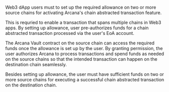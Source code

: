 Web3 dApp users must to set up the required allowance on two or more source chains for activating Arcana's chain abstracted transaction feature.

This is requried to enable a transaction that spans multiple chains in Web3 apps. By setting up allowance, user pre-authorizes funds for a chain abstracted transaction processed via the user's EoA account.

The Arcana Vault contract on the source chain can access the required funds once the allowance is set up by the user. By granting permission, the user authorizes Arcana to process transactions and spend funds as needed on the source chains so that the intended transaction can happen on the destination chain seamlessly.

Besides setting up allowance, the user must have sufficient funds on two or more source chains for executing a successful chain abstracted transaction on the destination chain. 